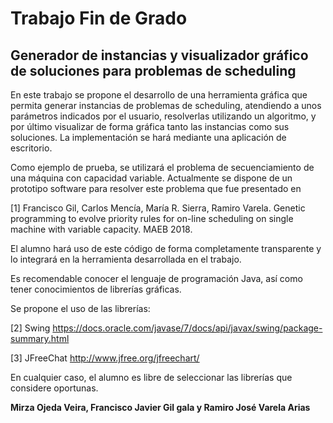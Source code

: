 # Trabajo Fin de Grado
## Generador de instancias y visualizador gráfico de soluciones para problemas de scheduling

<p>En este trabajo se propone el desarrollo de una herramienta gráfica que permita generar instancias de problemas de scheduling, atendiendo a unos parámetros indicados por el usuario, resolverlas utilizando un algoritmo, y por último visualizar de forma gráfica tanto las instancias como sus soluciones. La implementación se hará mediante una aplicación de escritorio.

Como ejemplo de prueba, se utilizará el problema de secuenciamiento de una máquina con capacidad variable. Actualmente se dispone de un prototipo software para resolver este problema que fue presentado en

[1] Francisco Gil, Carlos Mencía, María R. Sierra, Ramiro Varela. Genetic programming to evolve priority rules for on-line scheduling on single machine with variable capacity. MAEB 2018.

El alumno hará uso de este código de forma completamente transparente y lo integrará en la herramienta desarrollada en el trabajo.

Es recomendable conocer el lenguaje de programación Java, así como tener conocimientos de librerías gráficas.

Se propone el uso de las librerías:

[2] Swing https://docs.oracle.com/javase/7/docs/api/javax/swing/package-summary.html

[3] JFreeChat http://www.jfree.org/jfreechart/

En cualquier caso, el alumno es libre de seleccionar las librerías que considere oportunas.</p>


**Mirza Ojeda Veira, Francisco Javier Gil gala y Ramiro José Varela Arias**
